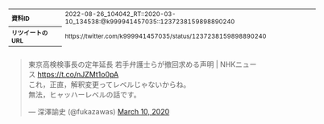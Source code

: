 <table style="font-size: 9pt; width: 610px; margin-bottom: 20px; height: 80px;">
<tbody>
    <tr>
        <th align=left>資料ID</th>
        <td align=left>2022-08-26_104042_RT::2020-03-10_134538:@k999941457035::1237238159898890240</td>
    </tr>
    <tr>
        <th align=left>リツイートのURL</th>
        <td align=left>https://twitter.com/k999941457035/status/1237238159898890240</td>
    </tr>
    <tr>
        <th align=left>元のツイートのURL</th>
        <td align=left>https://twitter.com/fukazawas/status/1237230509215768576</td>
    </tr>
    <tr>
        <th align=left>リツイートしたアカウント</th>
        <td align=left>@k999941457035</td>
    </tr>
    <tr>
        <th align=left>元のツイートのアカウント</th>
        <td align=left>@fukazawas</td>
    </tr>
    <tr>
        <th align=left>リツイートしたユーザ名</th>
        <td align=left>K - 9 9 9 9</td>
    </tr>
    <tr>
        <th align=left>元のツイートのユーザ名</th>
        <td align=left>深澤諭史</td>
    </tr>
    <tr>
        <th align=left>ツイートの記録日時</th>
        <td align=left>2022-08-26_104042_</td>
    </tr>
</tbody>
</table>
<blockquote class="twitter-tweet" data-width="450"  data-lang="ja"><p lang="ja" dir="ltr">東京高検検事長の定年延長 若手弁護士らが撤回求める声明 | NHKニュース   <a href="https://t.co/nJZMt1o0pA">https://t.co/nJZMt1o0pA</a><br>これ，正直，解釈変更ってレベルじゃないからね。<br>無法，ヒャッハーレベルの話です。</p>&mdash; 深澤諭史 (@fukazawas) <a href="https://twitter.com/fukazawas/status/1237230509215768576?ref_src=twsrc%5Etfw">March 10, 2020</a></blockquote>
<script async src="https://platform.twitter.com/widgets.js" charset="utf-8"></script>


